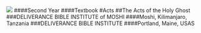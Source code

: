 <img src="/assets/eagle.png" id="coverEagle"/>
####Second Year
####Textbook
#Acts
##The Acts of the Holy Ghost
###DELIVERANCE BIBLE INSTITUTE of MOSHI
####Moshi, Kilimanjaro, Tanzania
###DELIVERANCE BIBLE INSTITUTE
####Portland, Maine, USAS